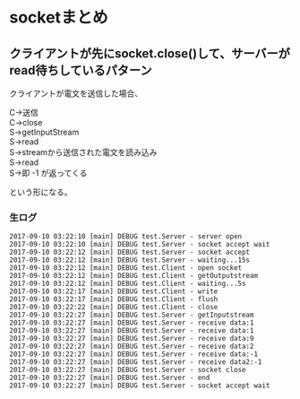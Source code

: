 # socketまとめ  
  
## クライアントが先にsocket.close()して、サーバーがread待ちしているパターン  
  
クライアントが電文を送信した場合、  
  
C→送信  
C→close  
S→getInputStream  
S→read  
S→streamから送信された電文を読み込み  
S→read  
S→即 -1 が返ってくる  
  
という形になる。  
  
### 生ログ

```
2017-09-10 03:22:10 [main] DEBUG test.Server - server open  
2017-09-10 03:22:10 [main] DEBUG test.Server - socket accept wait  
2017-09-10 03:22:12 [main] DEBUG test.Server - socket accept  
2017-09-10 03:22:12 [main] DEBUG test.Server - waiting...15s  
2017-09-10 03:22:12 [main] DEBUG test.Client - open socket  
2017-09-10 03:22:12 [main] DEBUG test.Client - getOutputstream  
2017-09-10 03:22:12 [main] DEBUG test.Client - waiting...5s  
2017-09-10 03:22:17 [main] DEBUG test.Client - write  
2017-09-10 03:22:17 [main] DEBUG test.Client - flush  
2017-09-10 03:22:22 [main] DEBUG test.Client - close  
2017-09-10 03:22:27 [main] DEBUG test.Server - getInputstream  
2017-09-10 03:22:27 [main] DEBUG test.Server - receive data:1  
2017-09-10 03:22:27 [main] DEBUG test.Server - receive data:1  
2017-09-10 03:22:27 [main] DEBUG test.Server - receive data:9  
2017-09-10 03:22:27 [main] DEBUG test.Server - receive data:2  
2017-09-10 03:22:27 [main] DEBUG test.Server - receive data:-1  
2017-09-10 03:22:27 [main] DEBUG test.Server - receive data2:-1  
2017-09-10 03:22:27 [main] DEBUG test.Server - socket close  
2017-09-10 03:22:27 [main] DEBUG test.Server - end  
2017-09-10 03:22:27 [main] DEBUG test.Server - socket accept wait  
```